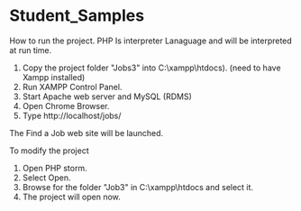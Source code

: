 # Student_Samples
How to run the project. 
PHP Is interpreter Lanaguage and will be interpreted at run time.

1. Copy the project folder "Jobs3" into C:\xampp\htdocs). (need to have Xampp installed)
2. Run XAMPP Control Panel.
3. Start Apache web server and MySQL (RDMS)
4. Open Chrome Browser.
5. Type http://localhost/jobs/

The Find a Job web site will be launched.

To modify the project 

1. Open PHP storm.
2. Select Open.
3. Browse for the folder "Job3" in C:\xampp\htdocs and select it.
4. The project will open now.





